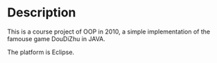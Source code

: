 # Description

This is a course project of OOP in 2010, a simple implementation of
the famouse game DouDiZhu in JAVA.

The platform is Eclipse.
